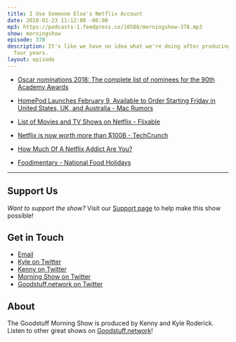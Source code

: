 ```yaml
---
title: I Use Someone Else's Netflix Account
date: 2018-01-23 11:12:00 -06:00
mp3: https://podcasts-1.feedpress.co/10588/morningshow-378.mp3
show: morningshow
episode: 378
description: It's like we have no idea what we're doing after producing a show for
  four years.
layout: episode
---
```


* [Oscar nominations 2018: The complete list of nominees for the 90th Academy Awards](http://envelope.latimes.com/awards/academy-awards/2018/)

* [HomePod Launches February 9, Available to Order Starting Friday in United States, UK, and Australia - Mac Rumors](https://www.macrumors.com/2018/01/23/homepod-launches-feb-9-preorders-jan-26/)

* [List of Movies and TV Shows on Netflix - Flixable](http://flixable.com/)

* [Netflix is now worth more than $100B - TechCrunch](https://techcrunch.com/2018/01/22/netflix-is-now-worth-more-than-100b/?ncid=rss)

* [How Much Of A Netflix Addict Are You?](https://www.buzzfeed.com/vikky/how-much-of-a-netflix-addict-are-you-y65c?origin=filqui&utm_term=.dpBED3BEp#.iyppdG0pQ)

* [Foodimentary - National Food Holidays](https://foodimentary.com/)

---

## Support Us
*Want to support the show?* Visit our [Support page](https://goodstuff.network/support) to help make this show possible!

## Get in Touch
* [Email](mailto:kyle@goodstuff.network)
* [Kyle on Twitter](http://twitter.com/dogburps)
* [Kenny on Twitter](http://twitter.com/pizzarobotics)
* [Morning Show on Twitter](http://twitter.com/morningshowam)
* [Goodstuff.network on Twitter](http://twitter.com/goodstufffm)

## About
The Goodstuff Morning Show is produced by Kenny and Kyle Roderick. Listen to other great shows on [Goodstuff.network](http://goodstuff.network/shows)!
